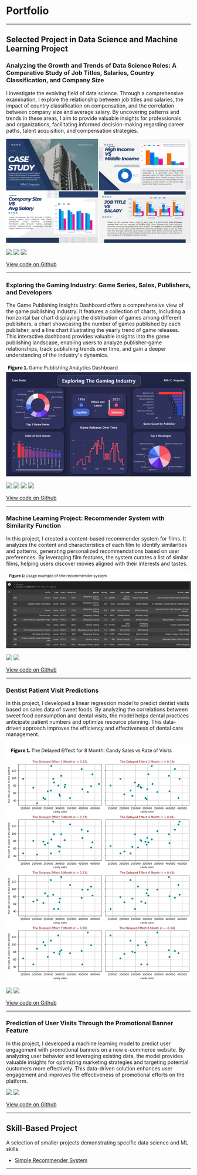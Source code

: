 # Portfolio

---

## Selected Project in Data Science and Machine Learning Project

### Analyzing the Growth and Trends of Data Science Roles: A Comparative Study of Job Titles, Salaries, Country Classification, and Company Size

I investigate the evolving field of data science. Through a comprehensive examination, I explore the relationship between job titles and salaries, the impact of country classification on compensation, and the correlation between company size and average salary. By uncovering patterns and trends in these areas, I aim to provide valuable insights for professionals and organizations, facilitating informed decision-making regarding career paths, talent acquisition, and compensation strategies.

<img src="images/Data-Science-Trends.png?raw=true"/>

[![](https://img.shields.io/badge/Python-white?logo=Python)](#) [![](https://img.shields.io/badge/Colab-white?logo=GoogleColab)](#) [![](https://img.shields.io/badge/BigQuery-white?logo=Google)](#)

[View code on Github](https://github.com/RCNXV/Data-Science-Trends)

---
### Exploring the Gaming Industry: Game Series, Sales, Publishers, and Developers

The Game Publishing Insights Dashboard offers a comprehensive view of the game publishing industry. It features a collection of charts, including a horizontal bar chart displaying the distribution of games among different publishers, a chart showcasing the number of games published by each publisher, and a line chart illustrating the yearly trend of game releases. This interactive dashboard provides valuable insights into the game publishing landscape, enabling users to analyze publisher-game relationships, track publishing trends over time, and gain a deeper understanding of the industry's dynamics.

<img src="images/Figure1GamingIndustry.png?raw=true"/>

[![](https://img.shields.io/badge/Python-white?logo=Python)](#) [![](https://img.shields.io/badge/Colab-white?logo=GoogleColab)](#) [![](https://img.shields.io/badge/PowerBi-white?logo=PowerBI)](#) [![](https://img.shields.io/badge/BigQuery-white?logo=Google)](#)

[View code on Github](https://github.com/RCNXV/Gaming-Industry-Growth)

---
### Machine Learning Project: Recommender System with Similarity Function

In this project, I created a content-based recommender system for films. It analyzes the content and characteristics of each film to identify similarities and patterns, generating personalized recommendations based on user preferences. By leveraging film features, the system curates a list of similar films, helping users discover movies aligned with their interests and tastes.

<img src="images/Figure1ExampleRecommenderSystem.png?raw=true"/>

[![](https://img.shields.io/badge/Python-white?logo=Python)](#) [![](https://img.shields.io/badge/Jupyter-white?logo=Jupyter)](#)

[View code on Github](https://github.com/RCNXV/Project-Machine-Learning-with-Python-Recommender-System-with-Similarity-Function)

---
### Dentist Patient Visit Predictions

In this project, I developed a linear regression model to predict dentist visits based on sales data of sweet foods. By analyzing the correlations between sweet food consumption and dental visits, the model helps dental practices anticipate patient numbers and optimize resource planning. This data-driven approach improves the efficiency and effectiveness of dental care management.

<img src="images/Figure1.TheDelayedEffectfor8Month.png?raw=true"/>

[![](https://img.shields.io/badge/Python-white?logo=Python)](#) [![](https://img.shields.io/badge/Jupyter-white?logo=Jupyter)](#)

[View code on Github](https://github.com/RCNXV/Dentist-Patient-Visit-Predictions.)

---
### Prediction of User Visits Through the Promotional Banner Feature

In this project, I developed a machine learning model to predict user engagement with promotional banners on a new e-commerce website. By analyzing user behavior and leveraging existing data, the model provides valuable insights for optimizing marketing strategies and targeting potential customers more effectively. This data-driven solution enhances user engagement and improves the effectiveness of promotional efforts on the platform.


[![](https://img.shields.io/badge/Python-white?logo=Python)](#) [![](https://img.shields.io/badge/Jupyter-white?logo=Jupyter)](#)

[View code on Github](https://github.com/RCNXV/Prediction-of-User-Visits-Through-the-Promotional-Banner-Feature)


---
## Skill-Based Project
A selection of smaller projects demonstrating specific data science and ML skills

- [Simple Recommender System](https://github.com/RCNXV/Project-Machine-Learning-with-Python-Simple-Recommender-System)

---
